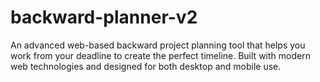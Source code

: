 # backward-planner-v2
An advanced web-based backward project planning tool that helps you work from your deadline to create the perfect timeline. Built with modern web technologies and designed for both desktop and mobile use.
